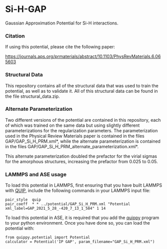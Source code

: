 # Si-H-GAP
Gaussian Approximation Potential for Si-H interactions. 

### Citation

If using this potential, please cite the following paper:

https://journals.aps.org/prmaterials/abstract/10.1103/PhysRevMaterials.6.065603

### Structural Data

This repository contains all of the structural data that was used to train the potential, as well as to validate it. All of this structural data can be found in the file structural_data.zip.

### Alternate Parameterization

Two different versions of the potential are contained in this repository, each of which was trained on the same data but using slightly different parameterizations for the regularization parameters. The parameterization used in the Physical Review Materials paper is contained in the files GAP/GAP_Si_H_PRM.xml*, while the alternate parameterization is contained in the files GAP/GAP_Si_H_PRM_alternate_parameterization.xml*.

This alternate parameterization doubled the prefactor for the virial sigmas for the amorphous structures, increasing the prefactor from 0.025 to 0.05.

### LAMMPS and ASE usage

To load this potential in LAMMPS, first ensuring that you have built LAMMPS with [QUIP](https://github.com/libAtoms/QUIP), include the following commands in your LAMMPS input file:

```code
pair_style  quip
pair_coeff  * * ../potential/GAP_Si_H_PRM.xml "Potential xml_label=GAP_2021_5_28_-420_7_13_1_584" 1 14
```
To load this potential in ASE, it is required that you add the [quippy](https://github.com/libAtoms/QUIP) program to your python environment. Once you have done so, you can load the potential with:
```code
from quippy.potential import Potential
calculator = Potential('IP GAP', param_filename="GAP_Si_H_PRM.xml")
